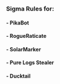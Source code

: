 ### Sigma Rules for: 


#### - PikaBot
#### - RogueRaticate
#### - SolarMarker
#### - Pure Logs Stealer
#### - Ducktail
